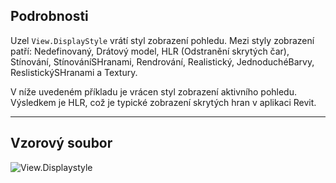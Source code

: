 ## Podrobnosti
Uzel `View.DisplayStyle` vrátí styl zobrazení pohledu. Mezi styly zobrazení patří: Nedefinovaný, Drátový model, HLR (Odstranění skrytých čar), Stínování, StínováníSHranami, Rendrování, Realistický, JednoduchéBarvy, ReslistickýSHranami a Textury.

V níže uvedeném příkladu je vrácen styl zobrazení aktivního pohledu. Výsledkem je HLR, což je typické zobrazení skrytých hran v aplikaci Revit.
___
## Vzorový soubor

![View.Displaystyle](./Revit.Elements.Views.View.Displaystyle_img.jpg)
